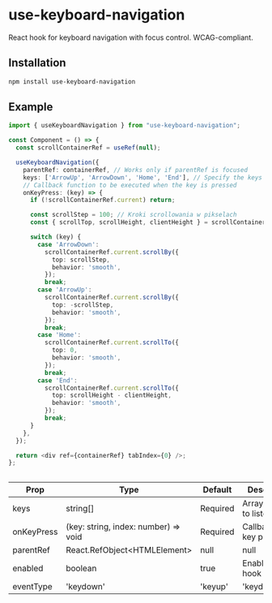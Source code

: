 # use-keyboard-navigation

React hook for keyboard navigation with focus control. WCAG-compliant.

## Installation

```bash
npm install use-keyboard-navigation
```


## Example

```typescript
import { useKeyboardNavigation } from "use-keyboard-navigation";

const Component = () => {
  const scrollContainerRef = useRef(null);

  useKeyboardNavigation({
    parentRef: containerRef, // Works only if parentRef is focused
    keys: ['ArrowUp', 'ArrowDown', 'Home', 'End'], // Specify the keys you want to use for navigation
    // Callback function to be executed when the key is pressed
    onKeyPress: (key) => { 
      if (!scrollContainerRef.current) return;

      const scrollStep = 100; // Kroki scrollowania w pikselach
      const { scrollTop, scrollHeight, clientHeight } = scrollContainerRef.current;

      switch (key) {
        case 'ArrowDown':
          scrollContainerRef.current.scrollBy({
            top: scrollStep,
            behavior: 'smooth',
          });
          break;
        case 'ArrowUp':
          scrollContainerRef.current.scrollBy({
            top: -scrollStep,
            behavior: 'smooth',
          });
          break;
        case 'Home':
          scrollContainerRef.current.scrollTo({
            top: 0,
            behavior: 'smooth',
          });
          break;
        case 'End':
          scrollContainerRef.current.scrollTo({
            top: scrollHeight - clientHeight,
            behavior: 'smooth',
          });
          break;
      }
    },
  });

  return <div ref={containerRef} tabIndex={0} />;
};



```

 Prop       | Type                                      | Default   | Description                 
------------|-------------------------------------------|-----------|-----------------------------
 keys       | string[]                                  | Required  | Array of keys to listen for 
 onKeyPress | (key: string, index: number) =&gt; void   | Required  | Callback on key press       
 parentRef  | React.RefObject&lt;HTMLElement&gt; | null | null      | Scope to parent element     
 enabled    | boolean                                   | true      | Enable/disable hook         
 eventType  | 'keydown' | 'keyup'                       | 'keydown' | Event type to listen for    
